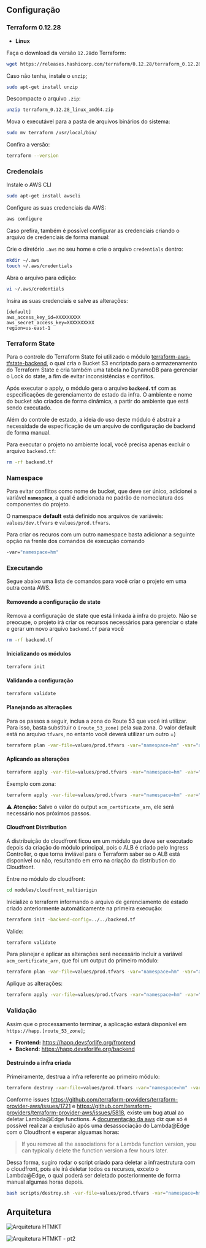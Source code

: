 ## Configuração

### Terraform 0.12.28

- **Linux**

Faça o download da versão `12.28`do Terraform:

```bash
wget https://releases.hashicorp.com/terraform/0.12.28/terraform_0.12.28_linux_amd64.zip
```

Caso não tenha, instale o `unzip`;
```bash
sudo apt-get install unzip
```

Descompacte o arquivo `.zip`:
```bash
unzip terraform_0.12.28_linux_amd64.zip
```

Mova o executável para a pasta de arquivos binários do sistema:
```bash
sudo mv terraform /usr/local/bin/
```

Confira a versão:
```bash
terraform --version 
```

### Credenciais

Instale o AWS CLI
```bash
sudo apt-get install awscli
```

Configure as suas credenciais da AWS:

```bash
aws configure
```

Caso prefira, também é possível configurar as credenciais criando o arquivo de credenciais de forma manual:

Crie o diretório `.aws` no seu home e crie o arquivo `credentials` dentro:
```bash
mkdir ~/.aws
touch ~/.aws/credentials
```

Abra o arquivo para edição:
```bash
vi ~/.aws/credentials
```

Insira as suas credenciais e salve as alterações:
```
[default]
aws_access_key_id=XXXXXXXXX
aws_secret_access_key=XXXXXXXXXX
region=us-east-1
```

### Terraform State

Para o controle do Terraform State foi utilizado o módulo [terraform-aws-tfstate-backend](https://github.com/cloudposse/terraform-aws-tfstate-backend), o qual cria o Bucket S3 encriptado para o armazenamento do Terraform State e cria também uma tabela no DynamoDB para gerenciar o Lock do state, a fim de evitar inconsistências e conflitos.

Após executar o apply, o módulo gera o arquivo **`backend.tf`** com as especificações de gerenciamento de estado da infra. O ambiente e nome do bucket são criados de forma dinâmica, a partir do ambiente que está sendo executado.

Além do controle de estado, a ideia do uso deste módulo é abstrair a necessidade de especificação de um arquivo de configuração de backend de forma manual.

Para executar o projeto no ambiente local, você precisa apenas excluir o arquivo `backend.tf`:

```bash
rm -rf backend.tf
```


### Namespace

Para evitar conflitos como nome de bucket, que deve ser único, adicionei a variável **`namespace`**, a qual é adicionada no padrão de nomeclatura dos componentes do projeto.

O namespace **default** está definido nos arquivos de variáveis: `values/dev.tfvars` e `values/prod.tfvars`.

Para criar os recuros com um outro namespace basta adicionar a seguinte opção na frente dos comandos de execução comando 

```bash
-var="namespace=hm"
```

### Executando

Segue abaixo uma lista de comandos para você criar o projeto em uma outra conta AWS.

#### Removendo a configuração de state

Remova a configuração de state que está linkada à infra do projeto. Não se preocupe, o projeto irá criar os recursos necessários para gerenciar o state e gerar um novo arquivo `backend.tf` para você

```bash
rm -rf backend.tf
```

#### Inicializando os módulos

```bash
terraform init
```

#### Validando a configuração

```bash
terraform validate
```

#### Planejando as alterações

Para os passos a seguir, inclua a zona do Route 53 que você irá utilizar. Para isso, basta substituir o `[route_53_zone]` pela sua zona. O valor default está no arquivo `tfvars`, no entanto você deverá utilizar um outro =)

```bash
terraform plan -var-file=values/prod.tfvars -var="namespace=hm" -var="aws_route53_zone=[route_53_zone]"
```

#### Aplicando as alterações

```bash
terraform apply -var-file=values/prod.tfvars -var="namespace=hm" -var="aws_route53_zone=[route_53_zone]"
```

Exemplo com zona:

```bash
terraform apply -var-file=values/prod.tfvars -var="namespace=hm" -var="aws_route53_zone=devsforlife.org"
```

:warning: **Atenção:**  Salve o valor do output `acm_certificate_arn`, ele será necessário nos próximos passos.

#### Cloudfront Distribution

A distribuição do cloudfront ficou em um módulo que deve ser executado depois da criação do módulo principal, pois o ALB é criado pelo Ingress Controller, o que torna inviável para o Terraform saber se o ALB está disponível ou não, resultando em erro na criação da distribution do Cloudfront.

Entre no módulo do cloudfront:

```bash
cd modules/cloudfront_multiorigin
```

Inicialize o terraform informando o arquivo de gerenciamento de estado criado anteriormente automáticamente na primeira execução:

```bash
terraform init -backend-config=../../backend.tf
```

Valide:

```bash
terraform validate
```

Para planejar e aplicar as alterações será necessário incluir a variável `acm_certificate_arn`, que foi um output do primeiro módulo:

```bash
terraform plan -var-file=values/prod.tfvars -var="namespace=hm" -var="aws_route53_zone=[route_53_zone]" -var="acm_certificate_arn=[acm_certificate_arn]"
```

Aplique as alterações:

```bash
terraform apply -var-file=values/prod.tfvars -var="namespace=hm" -var="aws_route53_zone=[route_53_zone]" -var="acm_certificate_arn=[acm_certificate_arn]"
```

### Validação

Assim que o processamento terminar, a aplicação estará disponível em `https://happ.[route_53_zone]`;

- **Frontend:** https://happ.devsforlife.org/frontend
- **Backend:** https://happ.devsforlife.org/backend

#### Destruindo a infra criada

Primeiramente, destrua a infra referente ao primeiro módulo:

```bash
terraform destroy -var-file=values/prod.tfvars -var="namespace=hm" -var="aws_route53_zone=devsforlife.org"
```

Conforme issues https://github.com/terraform-providers/terraform-provider-aws/issues/1721 e https://github.com/terraform-providers/terraform-provider-aws/issues/5818, existe um bug atual ao deletar Lambda@Edge functions. A [documentação da aws](https://docs.aws.amazon.com/AmazonCloudFront/latest/DeveloperGuide/lambda-edge-delete-replicas.html) diz que só é possível realizar a exclusão após uma desassociação do Lambda@Edge com o Cloudfront e esperar alguamas horas:

> If you remove all the associations for a Lambda function version, you can typically delete the function version a few hours later.

Dessa forma, sugiro rodar o script criado para deletar a infraestrutura com o cloudfront, pois ele irá deletar todos os recursos, exceto o Lambda@Edge, o qual poderá ser deletado posteriormente de forma manual algumas horas depois.

```bash
bash scripts/destroy.sh -var-file=values/prod.tfvars -var="namespace=hm" -var="aws_route53_zone=[route_53_zone]"
```

## Arquitetura

![Arquitetura HTMKT](https://user-images.githubusercontent.com/22299426/86080248-d91ad180-ba68-11ea-8496-641b8d917417.png)

![Arquitetura HTMKT - pt2](https://user-images.githubusercontent.com/22299426/85935889-cc14ab80-b8cb-11ea-8e87-93d0b5af54e5.png)
